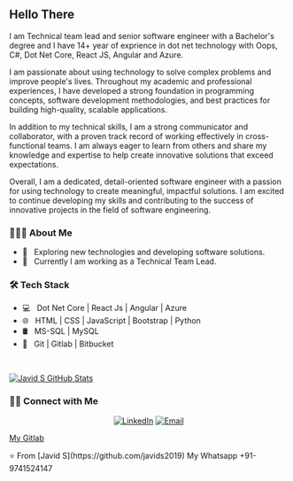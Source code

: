 <h2>Hello There</h2>
<p> 
I am Technical team lead and senior software engineer with a Bachelor's degree and I have 14+ year of exprience in dot net technology with Oops, C#, Dot Net Core, React JS, Angular and Azure. 
  
I am passionate about using technology to solve complex problems and improve people's lives. Throughout my academic and professional experiences, I have developed a strong foundation in programming concepts, software development methodologies, and best practices for building high-quality, scalable applications.

In addition to my technical skills, I am a strong communicator and collaborator, with a proven track record of working effectively in cross-functional teams. I am always eager to learn from others and share my knowledge and expertise to help create innovative solutions that exceed expectations.

Overall, I am a dedicated, detail-oriented software engineer with a passion for using technology to create meaningful, impactful solutions. I am excited to continue developing my skills and contributing to the success of innovative projects in the field of software engineering.
</p>
 

<h3> 👨🏻‍💻 About Me </h3>

- 🤔 &nbsp; Exploring new technologies and developing software solutions.
- 🌱 &nbsp; Currently I am working as a Technical Team Lead.

<h3>🛠 Tech Stack</h3>

- 💻 &nbsp; Dot Net Core | React Js | Angular | Azure 
- 🌐 &nbsp; HTML | CSS | JavaScript | Bootstrap | Python
- 🛢 &nbsp; MS-SQL | MySQL
- 🔧 &nbsp; Git | Gitlab | Bitbucket

<br/>

[![Javid S GitHub Stats](https://github-readme-stats.vercel.app/api?username=javids2019&show_icons=true)](https://github.com/javids2019)

<h3> 🤝🏻 Connect with Me </h3>

<p align="center">
<a href="https://www.linkedin.com/in/javid-s-0375b117"><img alt="LinkedIn" src="https://img.shields.io/badge/LinkedIn-Javid%20S%20github-blue?style=flat-square&logo=linkedin"></a>
<a href="mailto:javids2019@gmail.com"><img alt="Email" src="https://img.shields.io/badge/Email-javids2019-blue?style=flat-square&logo=gmail"></a>
</p>
<p>
  <a href="https://gitlab.com/javids2019">My Gitlab</a> 
</p>
⭐️ From [Javid S](https://github.com/javids2019)
My Whatsapp
+91-9741524147
